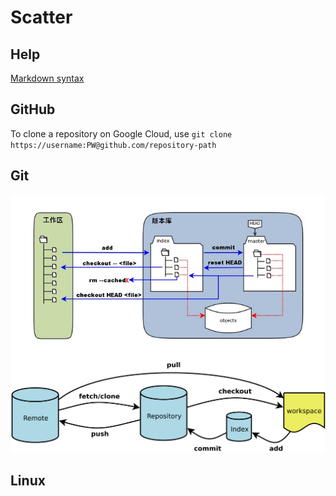# Scatter
## Help
<!---
Markdown syntax: https://www.markdownguide.org/basic-syntax/
-->
[Markdown syntax](https://www.markdownguide.org/basic-syntax/ "Title")
## GitHub
To clone a repository on Google Cloud, use `git clone https://username:PW@github.com/repository-path`
<!---
to insert image
<div style="text-align:center"><img src="https://github.com/rfmeng/Scatter/blob/main/Image/GitHub/1.jpg?raw=true" /></div> <br>
![Image of 1](https://github.com/rfmeng/Scatter/blob/main/Image/GitHub/1.jpg?raw=true)
<img src="https://github.com/rfmeng/Scatter/blob/main/Image/GitHub/2.png?raw=true" width=700>
-->

## Git

<p align="center">
  <img src="https://github.com/rfmeng/Scatter/blob/main/Image/GitHub/1.jpg?raw=true" />
  <img src="https://github.com/rfmeng/Scatter/blob/main/Image/GitHub/2.png?raw=true" width=700/>
</p>


## Linux
